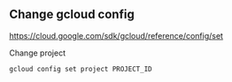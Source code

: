 ## Change gcloud config

https://cloud.google.com/sdk/gcloud/reference/config/set

Change project
```sh
gcloud config set project PROJECT_ID

```
